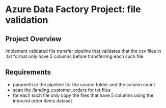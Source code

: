 # Azure Data Factory Project: file validation

## Project Overview
Implement validated file transfer pipeline that validates that the csv files in .txt format only have 5 columns before transferring each such file

## Requirements
- parametrize the pipeline for the source folder and the column count
- scan the /landing_customer_orders for txt files
- for each such file only copy the files that have 5 columns using the inbound order items dataset
